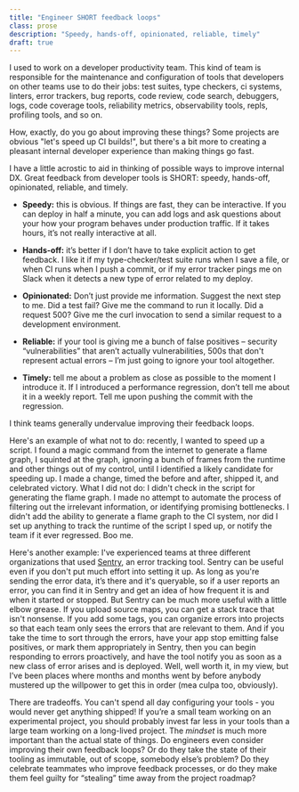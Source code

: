 ```yaml
---
title: "Engineer SHORT feedback loops"
class: prose
description: "Speedy, hands-off, opinionated, reliable, timely"
draft: true
---
```


I used to work on a developer productivity team. This kind of team is responsible for the maintenance and configuration of tools that developers on other teams use to do their jobs: test suites, type checkers, ci systems, linters, error trackers, bug reports, code review, code search, debuggers, logs, code coverage tools, reliability metrics, observability tools, repls, profiling tools, and so on. 

How, exactly, do you go about improving these things? Some projects are obvious "let's speed up CI builds!", but there's a bit more to creating a pleasant internal developer experience than making things go fast.

I have a little acrostic to aid in thinking of possible ways to improve internal DX. Great feedback from developer tools is SHORT: speedy, hands-off, opinionated, reliable, and timely.

* **Speedy:** this is obvious. If things are fast, they can be interactive. If you can deploy in half a minute, you can add logs and ask questions about your how your program behaves under production traffic. If it takes hours, it’s not really interactive at all.

* **Hands-off:** it’s better if I don’t have to take explicit action to get feedback. I like it if my type-checker/test suite runs when I save a file, or when CI runs when I push a commit, or if my error tracker pings me on Slack when it detects a new type of error related to my deploy.

* **Opinionated:** Don’t just provide me information. Suggest the next step to me. Did a test fail? Give me the command to run it locally. Did a request 500? Give me the curl invocation to send a similar request to a development environment. 

* **Reliable:** if your tool is giving me a bunch of false positives – security “vulnerabilities” that aren’t actually vulnerabilities, 500s that don't represent actual errors – I’m just going to ignore your tool altogether. 

* **Timely:** tell me about a problem as close as possible to the moment I introduce it. If I introduced a performance regression, don’t tell me about it in a weekly report. Tell me upon pushing the commit with the regression.

I think teams generally undervalue improving their feedback loops.

Here's an example of what not to do: recently, I wanted to speed up a script. I found a magic command from the internet to generate a flame graph, I squinted at the graph, ignoring a bunch of frames from the runtime and other things out of my control, until I identified a likely candidate for speeding up. I made a change, timed the before and after, shipped it, and celebrated victory. What I did not do: I didn't check in the script for generating the flame graph. I made no attempt to automate the process of filtering out the irrelevant information, or identifying promising bottlenecks. I didn't add the ability to generate a flame graph to the CI system, nor did I set up anything to track the runtime of the script I sped up, or notify the team if it ever regressed. Boo me.

Here's another example: I've experienced teams at three different organizations that used [Sentry](sentry.io), an error tracking tool. Sentry can be useful even if you don't put much effort into setting it up. As long as you're sending the error data, it’s there and it's queryable, so if a user reports an error, you can find it in Sentry and get an idea of how frequent it is and when it started or stopped. But Sentry can be much more useful with a little elbow grease. If you upload source maps, you can get a stack trace that isn't nonsense. If you add some tags, you can organize errors into projects so that each team only sees the errors that are relevant to them. And if you take the time to sort through the errors, have your app stop emitting false positives, or mark them appropriately in Sentry, then you can begin responding to errors proactively, and have the tool notify you as soon as a new class of error arises and is deployed. Well, well worth it, in my view, but I’ve been places where months and months went by before anybody mustered up the willpower to get this in order (mea culpa too, obviously).

There are tradeoffs. You can't spend all day configuring your tools - you would never get anything shipped! If you’re a small team working on an experimental project, you should probably invest far less in your tools than a large team working on a long-lived project. The *mindset* is much more important than the actual state of things. Do engineers even consider improving their own feedback loops? Or do they take the state of their tooling as immutable, out of scope, somebody else’s problem? Do they celebrate teammates who improve feedback processes, or do they make them feel guilty for “stealing” time away from the project roadmap?
